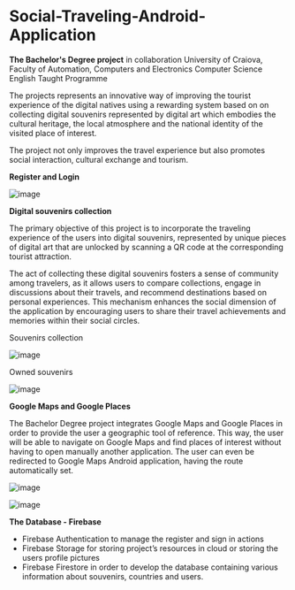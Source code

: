 # Social-Traveling-Android-Application
**The Bachelor's Degree project** in collaboration University of Craiova, Faculty of Automation, Computers and Electronics
Computer Science English Taught Programme



The projects represents an innovative way of improving the tourist experience of the digital natives using a rewarding system based on on collecting digital souvenirs represented by digital art which embodies the cultural heritage, the local atmosphere and the national identity of the visited place of interest.

The project not only improves the travel experience but also promotes social interaction, cultural exchange and tourism.   

**Register and Login**


![image](https://github.com/user-attachments/assets/54309397-1a64-4bb5-abd4-3789cfb79701)



**Digital souvenirs collection**

The primary objective of this project is to incorporate the traveling experience of the users into digital souvenirs, represented by unique pieces of digital art that are unlocked by scanning a QR code at the corresponding tourist attraction.

The act of collecting these digital souvenirs fosters a sense of community among travelers, as it allows users to compare collections, engage in discussions about their travels, and recommend destinations based on personal experiences. This mechanism enhances the social dimension of the application by encouraging users to share their travel achievements and memories within their social circles. 
   
Souvenirs collection

![image](https://github.com/user-attachments/assets/cf055fb1-1362-4a7b-814a-b4b84855d48b)


Owned souvenirs

![image](https://github.com/user-attachments/assets/13dab3bd-1b66-43e3-9a15-9612832f5fc4)



**Google Maps and Google Places**

The Bachelor Degree project integrates Google Maps and Google Places in order to provide the user a geographic tool of reference. This way, the user will be able to navigate on Google Maps and find places of interest without having to open manually another application. The user can even be redirected to Google Maps Android application, having the route automatically set.


![image](https://github.com/user-attachments/assets/c72de740-1a2f-42eb-af19-7a2d6fd6fef4)

![image](https://github.com/user-attachments/assets/ebfa8adf-66a9-4818-a438-9e9c6571914e)



**The Database - Firebase**

- Firebase Authentication to manage the register and sign in actions
- Firebase Storage for storing project’s resources in cloud or storing the users profile pictures
- Firebase Firestore in order to develop the database containing various information about souvenirs, countries and users.

